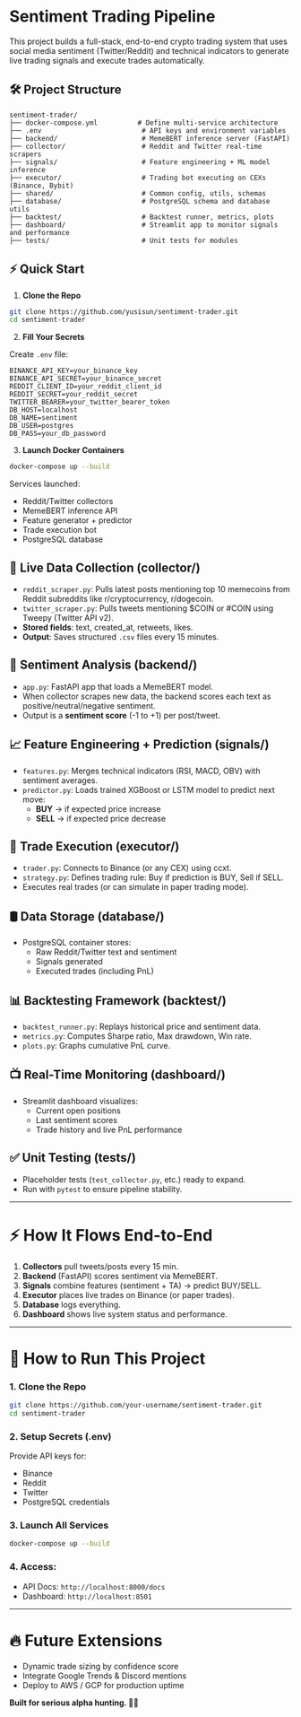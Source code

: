 # Sentiment Trading Pipeline

This project builds a full-stack, end-to-end crypto trading system that uses social media sentiment (Twitter/Reddit) and technical indicators to generate live trading signals and execute trades automatically.

## 🛠 Project Structure

```
sentiment-trader/
├── docker-compose.yml          # Define multi-service architecture
├── .env                         # API keys and environment variables
├── backend/                     # MemeBERT inference server (FastAPI)
├── collector/                   # Reddit and Twitter real-time scrapers
├── signals/                     # Feature engineering + ML model inference
├── executor/                    # Trading bot executing on CEXs (Binance, Bybit)
├── shared/                      # Common config, utils, schemas
├── database/                    # PostgreSQL schema and database utils
├── backtest/                    # Backtest runner, metrics, plots
├── dashboard/                   # Streamlit app to monitor signals and performance
├── tests/                       # Unit tests for modules
```

## ⚡ Quick Start

1. **Clone the Repo**

```bash
git clone https://github.com/yusisun/sentiment-trader.git
cd sentiment-trader
```

2. **Fill Your Secrets**

Create `.env` file:
```env
BINANCE_API_KEY=your_binance_key
BINANCE_API_SECRET=your_binance_secret
REDDIT_CLIENT_ID=your_reddit_client_id
REDDIT_SECRET=your_reddit_secret
TWITTER_BEARER=your_twitter_bearer_token
DB_HOST=localhost
DB_NAME=sentiment
DB_USER=postgres
DB_PASS=your_db_password
```

3. **Launch Docker Containers**

```bash
docker-compose up --build
```

Services launched:
- Reddit/Twitter collectors
- MemeBERT inference API
- Feature generator + predictor
- Trade execution bot
- PostgreSQL database

## 📡 Live Data Collection (collector/)
- `reddit_scraper.py`: Pulls latest posts mentioning top 10 memecoins from Reddit subreddits like r/cryptocurrency, r/dogecoin.
- `twitter_scraper.py`: Pulls tweets mentioning $COIN or #COIN using Tweepy (Twitter API v2).
- **Stored fields**: text, created_at, retweets, likes.
- **Output**: Saves structured `.csv` files every 15 minutes.

## 🧠 Sentiment Analysis (backend/)
- `app.py`: FastAPI app that loads a MemeBERT model.
- When collector scrapes new data, the backend scores each text as positive/neutral/negative sentiment.
- Output is a **sentiment score** (-1 to +1) per post/tweet.

## 📈 Feature Engineering + Prediction (signals/)
- `features.py`: Merges technical indicators (RSI, MACD, OBV) with sentiment averages.
- `predictor.py`: Loads trained XGBoost or LSTM model to predict next move:
  - **BUY** → if expected price increase
  - **SELL** → if expected price decrease

## 🛒 Trade Execution (executor/)
- `trader.py`: Connects to Binance (or any CEX) using ccxt.
- `strategy.py`: Defines trading rule: Buy if prediction is BUY, Sell if SELL.
- Executes real trades (or can simulate in paper trading mode).

## 🛢️ Data Storage (database/)
- PostgreSQL container stores:
  - Raw Reddit/Twitter text and sentiment
  - Signals generated
  - Executed trades (including PnL)

## 📊 Backtesting Framework (backtest/)
- `backtest_runner.py`: Replays historical price and sentiment data.
- `metrics.py`: Computes Sharpe ratio, Max drawdown, Win rate.
- `plots.py`: Graphs cumulative PnL curve.

## 📺 Real-Time Monitoring (dashboard/)
- Streamlit dashboard visualizes:
  - Current open positions
  - Last sentiment scores
  - Trade history and live PnL performance

## ✅ Unit Testing (tests/)
- Placeholder tests (`test_collector.py`, etc.) ready to expand.
- Run with `pytest` to ensure pipeline stability.

---

# ⚡ How It Flows End-to-End

1. **Collectors** pull tweets/posts every 15 min.
2. **Backend** (FastAPI) scores sentiment via MemeBERT.
3. **Signals** combine features (sentiment + TA) → predict BUY/SELL.
4. **Executor** places live trades on Binance (or paper trades).
5. **Database** logs everything.
6. **Dashboard** shows live system status and performance.

---

# 🚀 How to Run This Project

### 1. Clone the Repo
```bash
git clone https://github.com/your-username/sentiment-trader.git
cd sentiment-trader
```

### 2. Setup Secrets (.env)
Provide API keys for:
- Binance
- Reddit
- Twitter
- PostgreSQL credentials

### 3. Launch All Services
```bash
docker-compose up --build
```

### 4. Access:
- API Docs: `http://localhost:8000/docs`
- Dashboard: `http://localhost:8501`

---

# 🔥 Future Extensions
- Dynamic trade sizing by confidence score
- Integrate Google Trends & Discord mentions
- Deploy to AWS / GCP for production uptime


**Built for serious alpha hunting. 🧠🚀**


